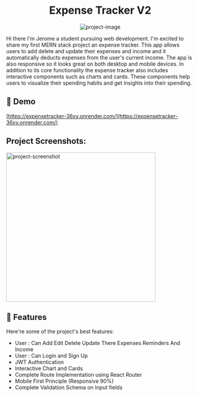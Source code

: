 <h1 align="center" id="title">Expense Tracker V2</h1>

<p align="center"><img src="https://socialify.git.ci/AkoToSiJeromeEh/frontend-expense/image?description=1&amp;descriptionEditable=%0A%20Expense%20Tracker%3A%20Add%2C%20delete%2C%20and%20update%20expenses%20with%20interactive%20components%2C%20track%20expenses%20by%20category%2C%20date%2C%20and%20amount%2C%20view%20detailed%20reports%20on%20spending%20habits%2C%20and%20get%20insights%20into%20your%20spending%20with%20interactive%20charts%20and%20graphs&amp;font=Raleway&amp;issues=1&amp;language=1&amp;name=1&amp;owner=1&amp;pattern=Circuit%20Board&amp;theme=Auto" alt="project-image"></p>

<p id="description">Hi there I'm Jerome a student pursuing web development. I'm excited to share my first MERN stack project an expense tracker. This app allows users to add delete and update their expenses and income and it automatically deducts expenses from the user's current income. The app is also responsive so it looks great on both desktop and mobile devices. In addition to its core functionality the expense tracker also includes interactive components such as charts and cards. These components help users to visualize their spending habits and get insights into their spending.</p>

<h2>🚀 Demo</h2>

[https://expensetracker-36xy.onrender.com/](https://expensetracker-36xy.onrender.com/)

<h2>Project Screenshots:</h2>

<img src="" alt="project-screenshot" width="400" height="400/">

  
  
<h2>🧐 Features</h2>

Here're some of the project's best features:

*   User : Can Add Edit Delete Update There Expenses Reminders And Income
*   User : Can Login and Sign Up
*   JWT Authentication
*   Interactive Chart and Cards
*   Complete Route Implementation using React Router
*   Mobile First Principle (Responsive 90%)
*   Complete Validation Schema on Input fields
